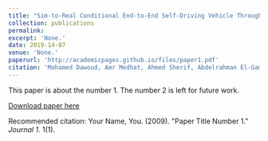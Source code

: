 ```yaml
---
title: "Sim-to-Real Conditional End-to-End Self-Driving Vehicle Through Visual Perception"
collection: publications
permalink: 
excerpt: 'None.'
date: 2019-14-07
venue: 'None.'
paperurl: 'http://academicpages.github.io/files/paper1.pdf'
citation: 'Mohamed Dawoud, Amr Medhat, Ahmed Sherif, Abdelrahman El-Gammal, Fayrouz Yahia, and Nermeen Mohamed. (2009). &quot;Sim-to-Real Conditional End-to-End Self-Driving Vehicle Through Perception.&quot; <i>Journal 1</i>. 1(1).'
---
```

This paper is about the number 1. The number 2 is left for future work.

[Download paper here](http://academicpages.github.io/files/paper1.pdf)

Recommended citation: Your Name, You. (2009). "Paper Title Number 1." <i>Journal 1</i>. 1(1).
